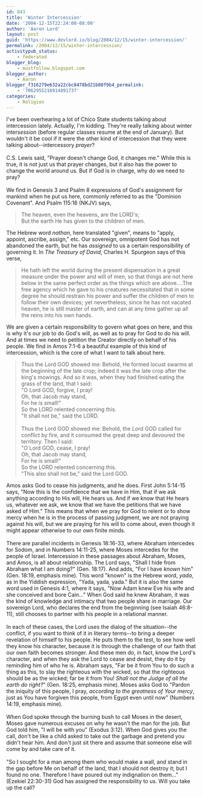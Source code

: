 ```yaml
---
id: 843
title: 'Winter Intercession'
date: '2004-12-15T22:24:00-08:00'
author: 'Aaron Lord'
layout: post
guid: 'https://www.devlord.io/blog/2004/12/15/winter-intercession/'
permalink: /2004/12/15/winter-intercession/
activitypub_status:
    - federated
blogger_blog:
    - mustfollow.blogspot.com
blogger_author:
    - Aaron
blogger_f316279e632a22cbc8478bd21b80f9b4_permalink:
    - '7062955216914891737'
categories:
    - Religion
---
```


I've been overhearing a lot of Chico State students talking about intercession lately.  Actually, I'm kidding.  They're really talking about winter inter<i>session</i> (before regular classes resume at the end of January).  But wouldn't it be cool if it were the other kind of intercession that they were talking about--intercessory <i>prayer</i>?<br /><br />C.S. Lewis said, "Prayer doesn't change God, it changes me."  While this is true, it is not just us that prayer changes, but it also has the power to change the world around us.  But if God is in charge, why do we need to pray?<br /><br />We find in Genesis 3 and Psalm 8 expressions of God's assignment for mankind when he put us here, commonly referred to as the "Dominion Covenant".  And Psalm 115:16 (NKJV) says,<br /><blockquote>The heaven, even the heavens, are the LORD's;<br />But the earth He has given to the children of men.<br /></blockquote>The Hebrew word <i>nathan</i>, here translated "given", means to "apply, appoint, ascribe, assign," etc.  Our sovereign, omnipotent God has not abandoned the earth, but he has <i>assigned</i> to us a certain responsibility of governing it.  In <i>The Treasury of David</i>, Charles H. Spurgeon says of this verse,<br /><blockquote>He hath left the world during the present dispensation in a great measure under the power and will of men, so that things are not here below in the same perfect order as the things which are above....The free agency which he gave to his creatures necessitated that in some degree he should restrain his power and suffer the children of men to follow their own devices; yet nevertheless, since he has not vacated heaven, he is still master of earth, and can at any time gather up all the reins into his own hands.</blockquote>We are given a certain responsibility to govern what goes on here, and this is why it's our job to do God's will, as well as to pray for God to do his will.  And at times we need to petition the Creator directly on behalf of his people.  We find in Amos 7:1-6 a beautiful example of this kind of intercession, which is the core of what I want to talk about here.<br /><blockquote>Thus the Lord GOD showed me: Behold, He formed locust swarms at the beginning of the late crop; indeed it was the late crop after the king's mowings. And so it was, when they had finished eating the grass of the land, that I said:<br />    "O Lord GOD, forgive, I pray!<br />    Oh, that Jacob may stand,<br />    For he is small!"<br />    So the LORD relented concerning this.<br />    "It shall not be," said the LORD.<br /><br />Thus the Lord GOD showed me: Behold, the Lord GOD called for conflict by fire, and it consumed the great deep and devoured the territory. Then I said:<br />    "O Lord GOD, cease, I pray!<br />    Oh, that Jacob may stand,<br />    For he is small!"<br />    So the LORD relented concerning this.<br />    "This also shall not be," said the Lord GOD.</blockquote>Amos asks God to cease his judgments, and he does.  First John 5:14-15 says, "Now this is the confidence that we have in Him, that if we ask anything according to His will, He hears us. And if we know that He hears us, whatever we ask, we know that we have the petitions that we have asked of Him."  This means that when we pray for God to relent or to show mercy when he is in the process of passing judgment, we are not praying against his will, but we are praying for his will to come about, even though it might appear otherwise to our own finite minds.<br /><br />There are parallel incidents in Genesis 18:16-33, where Abraham intercedes for Sodom, and in Numbers 14:11-25, where Moses intercedes for the people of Israel.  Intercession in these passages about Abraham, Moses, and Amos, is all about relationship.  The Lord says, "Shall I hide from Abraham what I am doing?" (Gen. 18:17).  And adds, "For I have <i>known</i> him" (Gen. 18:19, emphasis mine).  This word "known" is the Hebrew word, <i>yada</i>, as in the Yiddish expression, "Yada, yada, yada."  But it is also the same word used in Genesis 4:1, where it says, "Now Adam knew Eve his wife and she conceived and bore Cain..."  When God said he knew Abraham, it was the kind of knowledge and intimacy that two people share in marriage.   Our sovereign Lord, who declares the end from the beginning (see Isaiah 46:8-11), still chooses to partner with his people in a relational manner.<br /><br />In each of these cases, the Lord uses the dialog of the situation--the conflict, if you want to think of it in literary terms--to bring a deeper revelation of himself to his people.  He puts them to the test, to see how well they know his character, because it is through the challenge of our faith that our own faith becomes stronger.  And these men do, in fact, know the Lord's character, and when they ask the Lord to cease and desist, they do it by reminding him of who he is.  Abraham says, "Far be it from You to do such a thing as this, to slay the righteous with the wicked, so that the righteous should be as the wicked; far be it from You!  <i>Shall not the Judge of all the earth do right?</i>" (Gen. 18:25, emphasis mine).  Moses asks God to "Pardon the iniquity of this people, I pray, <i>according to the greatness of Your mercy</i>, just as You have forgiven this people, from Egypt even until now" (Numbers 14:19, emphasis mine).<br /><br />When God spoke through the burning bush to call Moses in the desert, Moses gave numerous excuses on why he wasn't the man for the job.  But God told him, "I will be with you" (Exodus 3:12).  When God gives you the call, don't be like a child asked to take out the garbage and pretend you didn't hear him.  And don't just sit there and assume that someone else will come by and take care of it.<br /><br />"So I sought for a man among them who would make a wall, and stand in the gap before Me on behalf of the land, that I should not destroy it; but I found no one.  Therefore I have poured out my indignation on them..." (Ezekiel 22:30-31)  God has assigned the responsibility to us.  Will you take up the call?<div class="blogger-post-footer"><img width='1' height='1' src='' alt='' /></div>